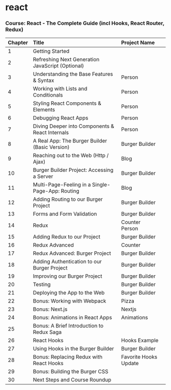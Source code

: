 # react

### Course: React - The Complete Guide (incl Hooks, React Router, Redux)

Chapter | Title | Project Name
--------------|:-----|:-----
| 1 | Getting Started
| 2 | Refreshing Next Generation JavaScript (Optional)
| 3 | Understanding the Base Features & Syntax | Person
| 4 | Working with Lists and Conditionals | Person
| 5 | Styling React Components & Elements | Person
| 6 | Debugging React Apps | Person
| 7 | Diving Deeper into Components & React Internals | Person
| 8 | A Real App: The Burger Builder (Basic Version) | Burger Builder
| 9 | Reaching out to the Web (Http / Ajax) | Blog
| 10 | Burger Builder Project: Accessing a Server | Burger Builder
| 11 | Multi-Page-Feeling in a Single-Page-App: Routing | Blog
| 12 | Adding Routing to our Burger Project | Burger Builder
| 13 | Forms and Form Validation | Burger Builder
| 14 | Redux | Counter <br> Person
| 15 | Adding Redux to our Project | Burger Builder
| 16 | Redux Advanced | Counter
| 17 | Redux Advanced: Burger Project | Burger Builder
| 18 | Adding Authentication to our Burger Project | Burger Builder
| 19 | Improving our Burger Project | Burger Builder
| 20 | Testing | Burger Builder
| 21 | Deploying the App to the Web | Burger Builder
| 22 | Bonus: Working with Webpack | Pizza
| 23 | Bonus: Next.js | Nextjs
| 24 | Bonus: Animations in React Apps | Animations
| 25 | Bonus: A Brief Introduction to Redux Saga
| 26 | React Hooks | Hooks Example
| 27 | Using Hooks in the Burger Builder | Burger Builder
| 28 | Bonus: Replacing Redux with React Hooks | Favorite Hooks Update
| 29 | Bonus: Building the Burger CSS
| 30 | Next Steps and Course Roundup
